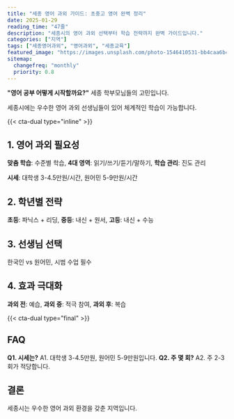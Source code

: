 ```yaml
---
title: "세종 영어 과외 가이드: 초중고 영어 완벽 정리"
date: 2025-01-29
reading_time: "47줄"
description: "세종시의 영어 과외 선택부터 학습 전략까지 완벽 가이드입니다."
categories: ["지역"]
tags: ["세종영어과외", "영어과외", "세종교육"]
featured_image: "https://images.unsplash.com/photo-1546410531-bb4caa6b424d?auto=format&fit=crop&q=80"
sitemap:
  changefreq: "monthly"
  priority: 0.8
---
```


**"영어 공부 어떻게 시작할까요?"** 세종 학부모님들의 고민입니다.

세종시에는 우수한 영어 과외 선생님들이 있어 체계적인 학습이 가능합니다.

{{< cta-dual type="inline" >}}

## 1. 영어 과외 필요성

**맞춤 학습**: 수준별 학습, **4대 영역**: 읽기/쓰기/듣기/말하기, **학습 관리**: 진도 관리

**시세**: 대학생 3-4.5만원/시간, 원어민 5-9만원/시간

## 2. 학년별 전략

**초등**: 파닉스 + 리딩, **중등**: 내신 + 원서, **고등**: 내신 + 수능

## 3. 선생님 선택

한국인 vs 원어민, 시범 수업 필수

## 4. 효과 극대화

**과외 전**: 예습, **과외 중**: 적극 참여, **과외 후**: 복습

{{< cta-dual type="final" >}}

## FAQ

**Q1. 시세는?** A1. 대학생 3-4.5만원, 원어민 5-9만원입니다.
**Q2. 주 몇 회?** A2. 주 2-3회가 적당합니다.

## 결론

세종시는 우수한 영어 과외 환경을 갖춘 지역입니다.
